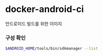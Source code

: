 # docker-android-ci
안드로이드 빌드를 위한 이미지

### 구성 확인
```bash
$ANDROID_HOME/tools/bin/sdkmanager --list
```

